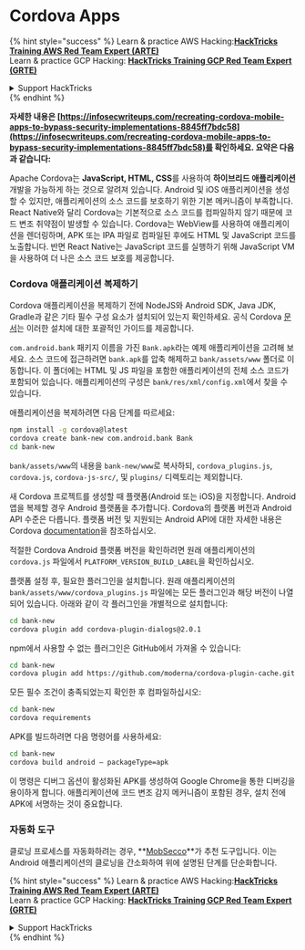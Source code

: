 # Cordova Apps

{% hint style="success" %}
Learn & practice AWS Hacking:<img src="/.gitbook/assets/arte.png" alt="" data-size="line">[**HackTricks Training AWS Red Team Expert (ARTE)**](https://training.hacktricks.xyz/courses/arte)<img src="/.gitbook/assets/arte.png" alt="" data-size="line">\
Learn & practice GCP Hacking: <img src="/.gitbook/assets/grte.png" alt="" data-size="line">[**HackTricks Training GCP Red Team Expert (GRTE)**<img src="/.gitbook/assets/grte.png" alt="" data-size="line">](https://training.hacktricks.xyz/courses/grte)

<details>

<summary>Support HackTricks</summary>

* Check the [**subscription plans**](https://github.com/sponsors/carlospolop)!
* **Join the** 💬 [**Discord group**](https://discord.gg/hRep4RUj7f) or the [**telegram group**](https://t.me/peass) or **follow** us on **Twitter** 🐦 [**@hacktricks\_live**](https://twitter.com/hacktricks\_live)**.**
* **Share hacking tricks by submitting PRs to the** [**HackTricks**](https://github.com/carlospolop/hacktricks) and [**HackTricks Cloud**](https://github.com/carlospolop/hacktricks-cloud) github repos.

</details>
{% endhint %}

**자세한 내용은 [https://infosecwriteups.com/recreating-cordova-mobile-apps-to-bypass-security-implementations-8845ff7bdc58](https://infosecwriteups.com/recreating-cordova-mobile-apps-to-bypass-security-implementations-8845ff7bdc58)를 확인하세요. 요약은 다음과 같습니다:**

Apache Cordova는 **JavaScript, HTML, CSS**를 사용하여 **하이브리드 애플리케이션** 개발을 가능하게 하는 것으로 알려져 있습니다. Android 및 iOS 애플리케이션을 생성할 수 있지만, 애플리케이션의 소스 코드를 보호하기 위한 기본 메커니즘이 부족합니다. React Native와 달리 Cordova는 기본적으로 소스 코드를 컴파일하지 않기 때문에 코드 변조 취약점이 발생할 수 있습니다. Cordova는 WebView를 사용하여 애플리케이션을 렌더링하며, APK 또는 IPA 파일로 컴파일된 후에도 HTML 및 JavaScript 코드를 노출합니다. 반면 React Native는 JavaScript 코드를 실행하기 위해 JavaScript VM을 사용하여 더 나은 소스 코드 보호를 제공합니다.

### Cordova 애플리케이션 복제하기

Cordova 애플리케이션을 복제하기 전에 NodeJS와 Android SDK, Java JDK, Gradle과 같은 기타 필수 구성 요소가 설치되어 있는지 확인하세요. 공식 Cordova [문서](https://cordova.apache.org/docs/en/11.x/guide/cli/#install-pre-requisites-for-building)는 이러한 설치에 대한 포괄적인 가이드를 제공합니다.

`com.android.bank` 패키지 이름을 가진 `Bank.apk`라는 예제 애플리케이션을 고려해 보세요. 소스 코드에 접근하려면 `bank.apk`를 압축 해제하고 `bank/assets/www` 폴더로 이동합니다. 이 폴더에는 HTML 및 JS 파일을 포함한 애플리케이션의 전체 소스 코드가 포함되어 있습니다. 애플리케이션의 구성은 `bank/res/xml/config.xml`에서 찾을 수 있습니다.

애플리케이션을 복제하려면 다음 단계를 따르세요:
```bash
npm install -g cordova@latest
cordova create bank-new com.android.bank Bank
cd bank-new
```
`bank/assets/www`의 내용을 `bank-new/www`로 복사하되, `cordova_plugins.js`, `cordova.js`, `cordova-js-src/`, 및 `plugins/` 디렉토리는 제외합니다.

새 Cordova 프로젝트를 생성할 때 플랫폼(Android 또는 iOS)을 지정합니다. Android 앱을 복제할 경우 Android 플랫폼을 추가합니다. Cordova의 플랫폼 버전과 Android API 수준은 다릅니다. 플랫폼 버전 및 지원되는 Android API에 대한 자세한 내용은 Cordova [documentation](https://cordova.apache.org/docs/en/11.x/guide/platforms/android/)을 참조하십시오.

적절한 Cordova Android 플랫폼 버전을 확인하려면 원래 애플리케이션의 `cordova.js` 파일에서 `PLATFORM_VERSION_BUILD_LABEL`을 확인하십시오.

플랫폼 설정 후, 필요한 플러그인을 설치합니다. 원래 애플리케이션의 `bank/assets/www/cordova_plugins.js` 파일에는 모든 플러그인과 해당 버전이 나열되어 있습니다. 아래와 같이 각 플러그인을 개별적으로 설치합니다:
```bash
cd bank-new
cordova plugin add cordova-plugin-dialogs@2.0.1
```
npm에서 사용할 수 없는 플러그인은 GitHub에서 가져올 수 있습니다:
```bash
cd bank-new
cordova plugin add https://github.com/moderna/cordova-plugin-cache.git
```
모든 필수 조건이 충족되었는지 확인한 후 컴파일하십시오:
```bash
cd bank-new
cordova requirements
```
APK를 빌드하려면 다음 명령어를 사용하세요:
```bash
cd bank-new
cordova build android — packageType=apk
```
이 명령은 디버그 옵션이 활성화된 APK를 생성하여 Google Chrome을 통한 디버깅을 용이하게 합니다. 애플리케이션에 코드 변조 감지 메커니즘이 포함된 경우, 설치 전에 APK에 서명하는 것이 중요합니다.

### 자동화 도구

클로닝 프로세스를 자동화하려는 경우, **[MobSecco](https://github.com/Anof-cyber/MobSecco)**가 추천 도구입니다. 이는 Android 애플리케이션의 클로닝을 간소화하여 위에 설명된 단계를 단순화합니다.

{% hint style="success" %}
Learn & practice AWS Hacking:<img src="/.gitbook/assets/arte.png" alt="" data-size="line">[**HackTricks Training AWS Red Team Expert (ARTE)**](https://training.hacktricks.xyz/courses/arte)<img src="/.gitbook/assets/arte.png" alt="" data-size="line">\
Learn & practice GCP Hacking: <img src="/.gitbook/assets/grte.png" alt="" data-size="line">[**HackTricks Training GCP Red Team Expert (GRTE)**<img src="/.gitbook/assets/grte.png" alt="" data-size="line">](https://training.hacktricks.xyz/courses/grte)

<details>

<summary>Support HackTricks</summary>

* Check the [**subscription plans**](https://github.com/sponsors/carlospolop)!
* **Join the** 💬 [**Discord group**](https://discord.gg/hRep4RUj7f) or the [**telegram group**](https://t.me/peass) or **follow** us on **Twitter** 🐦 [**@hacktricks\_live**](https://twitter.com/hacktricks\_live)**.**
* **Share hacking tricks by submitting PRs to the** [**HackTricks**](https://github.com/carlospolop/hacktricks) and [**HackTricks Cloud**](https://github.com/carlospolop/hacktricks-cloud) github repos.

</details>
{% endhint %}
